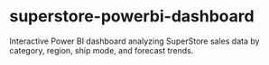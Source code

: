 # superstore-powerbi-dashboard
Interactive Power BI dashboard analyzing SuperStore sales data by category, region, ship mode, and forecast trends.
